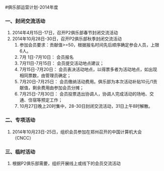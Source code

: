 #俱乐部运营计划-2014年度

### 一、封闭交流活动
1. 2014年4月15日-17日，召开P2俱乐部春节封闭交流活动
2. 2014年10月28日-30日，召开P2俱乐部秋季封闭交流活动
	1. 参加会员要求：贡献值>=50，根据报名时间先后顺序确定参会人员，上限6人。
	2. 7月 1日-7月10日： 会员报名
	1. 7月11日-7月15日： 会员提交活动地点建议；
	2. 7月15日-7月20日： 会员表决活动地点，以得票多者为活动地点，如出现相同票数，由管理员确定；
	3. 7月20日-7月25日： 会员缴纳活动费用。俱乐部为本次活动补贴10元/1贡献值，剩余费用由参加会员分摊；
	4. 7月25日-7月30日： 会员投票选出协调人，协调人完成活动的场地、交通、住宿等预定工作；
	4. 10月27日晚上20时集中，28-30日封闭交流活动，31日上午8时解散。

### 二、专项活动
1. 2014年10月23日-25日，组织会员参加在郑州召开的中国计算机大会（CNCC）

### 三、临时活动
1. 根据P2俱乐部需要，组织开展线上或线下的会员交流活动
